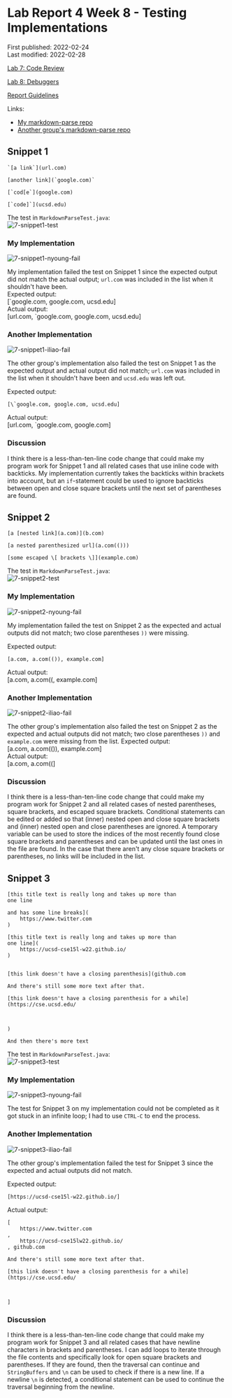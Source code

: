 # Lab Report 4 Week 8 - Testing Implementations

First published: 2022-02-24  
Last modified: 2022-02-28

[Lab 7: Code Review](https://ucsd-cse15l-w22.github.io/week/week7/)

[Lab 8: Debuggers](https://ucsd-cse15l-w22.github.io/week/week8/)

[Report Guidelines](https://ucsd-cse15l-w22.github.io/week/week8/#week-8-lab-report)

Links:
- [My markdown-parse repo](https://github.com/natalieycyoung/markdown-parse)
- [Another group's markdown-parse repo](https://github.com/iireneliao/markdown-parse)

## Snippet 1
	`[a link`](url.com)
	
	[another link](`google.com)`
	
	[`cod[e`](google.com)
	
	[`code]`](ucsd.edu)

The test in `MarkdownParseTest.java`:  
![7-snippet1-test](Images/7-snippet1-test.png)

### My Implementation

![7-snippet1-nyoung-fail](Images/7-snippet1-nyoung-fail.png)

My implementation failed the test on Snippet 1 since the expected output did not match the actual output; `url.com` was included in the list when it shouldn't have been.  
Expected output:  
	[\`google.com, google.com, ucsd.edu]  
Actual output:  
	[url.com, \`google.com, google.com, ucsd.edu]

### Another Implementation

![7-snippet1-iliao-fail](Images/7-snippet1-iliao-fail.png)

The other group's implementation also failed the test on Snippet 1 as the expected output and actual output did not match; `url.com` was included in the list when it shouldn't have been and `ucsd.edu` was left out.  

Expected output:  

	[\`google.com, google.com, ucsd.edu]

Actual output:  
	[url.com, \`google.com, google.com]

### Discussion  
I think there is a less-than-ten-line code change that could make my program work for Snippet 1 and all related cases that use inline code with backticks. My implementation currently takes the backticks within brackets into account, but an `if`-statement could be used to ignore backticks between open and close square brackets until the next set of parentheses are found.

## Snippet 2
	[a [nested link](a.com)](b.com)
	
	[a nested parenthesized url](a.com(()))
	
	[some escaped \[ brackets \]](example.com)


The test in `MarkdownParseTest.java`:  
![7-snippet2-test](Images/7-snippet2-test.png)

### My Implementation

![7-snippet2-nyoung-fail](Images/7-snippet2-nyoung-fail.png)

My implementation failed the test on Snippet 2 as the expected and actual outputs did not match; two close parentheses `))` were missing.

Expected output:  

	[a.com, a.com(()), example.com]  

Actual output:  
		[a.com, a.com((, example.com]

### Another Implementation

![7-snippet2-iliao-fail](Images/7-snippet2-iliao-fail.png)

The other group's implementation also failed the test on Snippet 2 as the expected and actual outputs did not match; two close parentheses `))` and `example.com` were missing from the list.
Expected output:  
	[a.com, a.com(()), example.com]  
Actual output:  
	[a.com, a.com((]

### Discussion
I think there is a less-than-ten-line code change that could make my program work for Snippet 2 and all related cases of nested parentheses, square brackets, and escaped square brackets. Conditional statements can be edited or added so that (inner) nested open and close square brackets and (inner) nested open and close parentheses are ignored. A temporary variable can be used to store the indices of the most recently found close square brackets and parentheses and can be updated until the last ones in the file are found. In the case that there aren't any close square brackets or parentheses, no links will be included in the list.

## Snippet 3
	[this title text is really long and takes up more than 
	one line
	
	and has some line breaks](
	    https://www.twitter.com
	)
	
	[this title text is really long and takes up more than 
	one line](
	    https://ucsd-cse15l-w22.github.io/
	)
	
	
	[this link doesn't have a closing parenthesis](github.com
	
	And there's still some more text after that.
	
	[this link doesn't have a closing parenthesis for a while](https://cse.ucsd.edu/
	
	
	
	)
	
	And then there's more text

The test in `MarkdownParseTest.java`:  
![7-snippet3-test](Images/7-snippet3-test.png)

### My Implementation

![7-snippet3-nyoung-fail](Images/7-snippet3-nyoung-fail.png)  

The test for Snippet 3 on my implementation could not be completed as it got stuck in an infinite loop; I had to use `CTRL-C` to end the process.

### Another Implementation

![7-snippet3-iliao-fail](Images/7-snippet3-iliao-fail.png)  

The other group's implementation failed the test for Snippet 3 since the expected and actual outputs did not match.

Expected output:  

	[https://ucsd-cse15l-w22.github.io/]  

Actual output:  

	[  
		https://www.twitter.com  
	,  
		https://ucsd-cse15lw22.github.io/  
	, github.com  

	And there's still some more text after that.

	[this link doesn't have a closing parenthesis for a while](https://cse.ucsd.edu/



	]

### Discussion
I think there is a less-than-ten-line code change that could make my program work for Snippet 3 and all related cases that have newline characters in brackets and parentheses. I can add loops to iterate through the file contents and specifically look for open square brackets and parentheses. If they are found, then the traversal can continue and `StringBuffers` and `\n` can be used to check if there is a new line. If a newline `\n` is detected, a conditional statement can be used to continue the traversal beginning from the newline.
